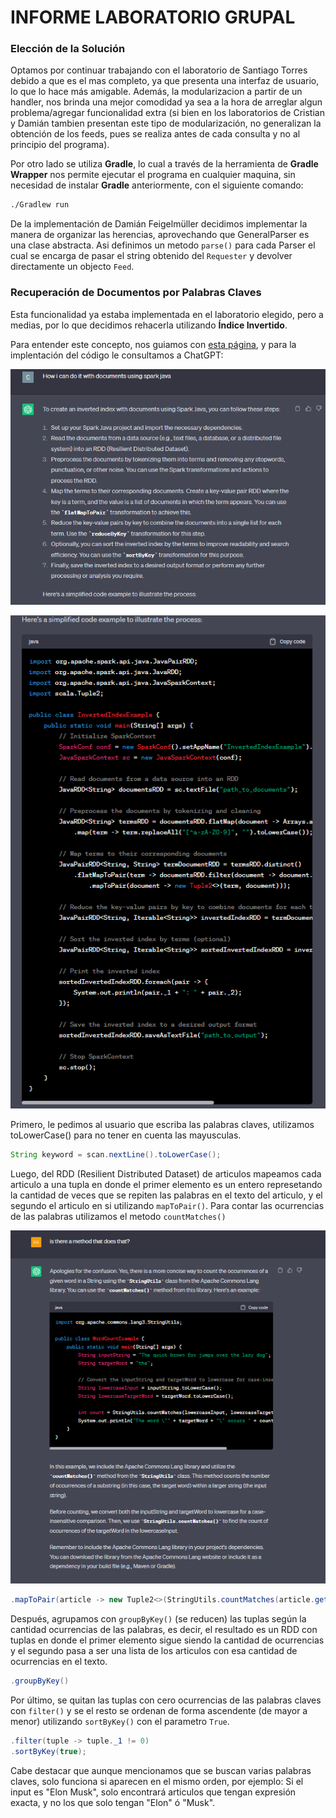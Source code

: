 # INFORME LABORATORIO GRUPAL

### Elección de la Solución

Optamos por continuar trabajando con el laboratorio de Santiago Torres debido a que es el mas completo, ya que presenta una interfaz de usuario, lo que lo hace más amigable.
Además, la modularizacion a partir de un handler, nos brinda una mejor comodidad ya sea a la hora de arreglar algun problema/agregar funcionalidad extra (si bien en los laboratorios de Cristian y Damián tambien presentan este tipo de modularización, no generalizan la obtención de los feeds, pues se realiza antes de cada consulta y no al principio del programa).

Por otro lado se utiliza **Gradle**, lo cual a través de la herramienta de **Gradle Wrapper** nos permite ejecutar el programa en cualquier maquina, sin necesidad de instalar **Gradle** anteriormente, con el siguiente comando:

```bash
./Gradlew run
```

De la implementación de Damián Feigelmüller decidimos implementar la manera de organizar las herencias, aprovechando que GeneralParser es una clase abstracta. Asi definimos un metodo `parse()` para cada Parser el cual se encarga de pasar el string obtenido del `Requester` y devolver directamente un objecto `Feed`.

### Recuperación de Documentos por Palabras Claves

Esta funcionalidad ya estaba implementada en el laboratorio elegido, pero a medias, por lo que decidimos rehacerla utilizando **Índice Invertido**.

Para entender este concepto, nos guiamos con [esta página](https://www.geeksforgeeks.org/inverted-index/), y para la implentación del código le consultamos a ChatGPT:

![](images/consultaIndiceInvertido.png)

![](images/codigoIndiceInvetido.png)

Primero, le pedimos al usuario que escriba las palabras claves, utilizamos toLowerCase() para no tener en cuenta las mayusculas.

```Java
String keyword = scan.nextLine().toLowerCase();
```

Luego, del RDD (Resilient Distributed Dataset) de articulos mapeamos cada articulo a una tupla en donde el primer elemento es un entero represetando la cantidad de veces que se repiten las palabras en el texto del articulo, y el segundo el articulo en si utilizando `mapToPair()`. Para contar las ocurrencias de las palabras utilizamos el metodo `countMatches()`

![](images/countMatches.png)

```Java
.mapToPair(article -> new Tuple2<>(StringUtils.countMatches(article.getText(), keyword), article))
```

Después, agrupamos con `groupByKey()` (se reducen) las tuplas según la cantidad ocurrencias de las palabras, es decir, el resultado es un RDD con tuplas en donde el primer elemento sigue siendo la cantidad de ocurrencias y el segundo pasa a ser una lista de los articulos con esa cantidad de ocurrencias en el texto.

```Java
.groupByKey()
```

Por último, se quitan las tuplas con cero ocurrencias de las palabras claves con `filter()` y se el resto se ordenan de forma ascendente (de mayor a menor) utilizando `sortByKey()` con el parametro `True`.

```Java
.filter(tuple -> tuple._1 != 0)
.sortByKey(true);
```

Cabe destacar que aunque mencionamos que se buscan varias palabras claves, solo funciona si aparecen en el mismo orden, por ejemplo:
Si el input es "Elon Musk", solo encontrará articulos que tengan expresión exacta, y no los que solo tengan "Elon" ó "Musk".
